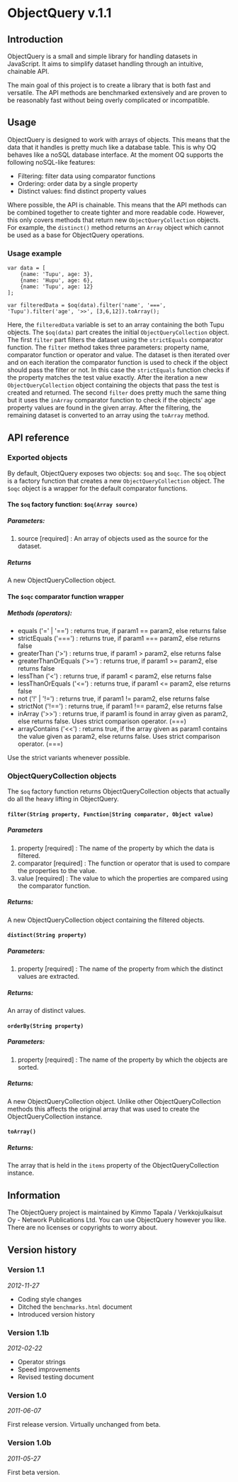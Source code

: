 # ObjectQuery v.1.1

## Introduction

ObjectQuery is a small and simple library for handling datasets in JavaScript. It aims to simplify dataset handling through an intuitive, chainable API.

The main goal of this project is to create a library that is both fast and versatile. The API methods are benchmarked extensively and are proven to be reasonably fast without being overly complicated or incompatible.


## Usage

ObjectQuery is designed to work with arrays of objects. This means that the data that it handles is pretty much like a database table. This is why OQ behaves like a noSQL database interface. At the moment OQ supports the following noSQL-like features:

- Filtering: filter data using comparator functions
- Ordering: order data by a single property
- Distinct values: find distinct property values

Where possible, the API is chainable. This means that the API methods can be combined together to create tighter and more readable code. However, this only covers methods that return new `ObjectQueryCollection` objects. For example, the `distinct()` method returns an `Array` object which cannot be used as a base for ObjectQuery operations.

### Usage example

	var data = [
		{name: 'Tupu', age: 3},
		{name: 'Hupu', age: 6},
		{name: 'Tupu', age: 12}
	];
	
	var filteredData = $oq(data).filter('name', '===', 'Tupu').filter('age', '>>', [3,6,12]).toArray();

Here, the `filteredData` variable is set to an array containing the both Tupu objects. The `$oq(data)` part creates the initial `ObjectQueryCollection` object. The first `filter` part filters the dataset using the `strictEquals` comparator function. The `filter` method takes three parameters: property name, comparator function or operator and value. The dataset is then iterated over and on each iteration the comparator function is used to check if the object should pass the filter or not. In this case the `strictEquals` function checks if the property matches the test value exactly. After the iteration a new `ObjectQueryCollection` object containing the objects that pass the test is created and returned. The second `filter` does pretty much the same thing but it uses the `inArray` comparator function to check if the objects' age property values are found in the given array. After the filtering, the remaining dataset is converted to an array using the `toArray` method.


## API reference

### Exported objects

By default, ObjectQuery exposes two objects: `$oq` and `$oqc`. The `$oq` object is a factory function that creates a new `ObjectQueryCollection` object. The `$oqc` object is a wrapper for the default comparator functions.


#### The `$oq` factory function: `$oq(Array source)`

##### Parameters:

1. source [required] : An array of objects used as the source for the dataset.

##### Returns

A new ObjectQueryCollection object.


#### The `$oqc` comparator function wrapper

##### Methods (operators):

- equals ('=' | '==') : returns true, if param1 == param2, else returns false
- strictEquals ('===') : returns true, if param1 === param2, else returns false
- greaterThan ('>') : returns true, if param1 > param2, else returns false
- greaterThanOrEquals ('>=') : returns true, if param1 >= param2, else returns false
- lessThan ('<') : returns true, if param1 < param2, else returns false
- lessThanOrEquals ('<=') : returns true, if param1 <= param2, else returns false
- not ('!' | '!=') : returns true, if param1 != param2, else returns false
- strictNot ('!==') : returns true, if param1 !== param2, else returns false
- inArray ('>>') : returns true, if param1 is found in array given as param2, else returns false. Uses strict comparison operator. (===)
- arrayContains ('<<') : returns true, if the array given as param1 contains the value given as param2, else returns false. Uses strict comparison operator. (===)

Use the strict variants whenever possible.



### ObjectQueryCollection objects

The `$oq` factory function returns ObjectQueryCollection objects that actually do all the heavy lifting in ObjectQuery. 

#### `filter(String property, Function|String comparator, Object value)`

##### Parameters
1. property [required] : The name of the property by which the data is filtered.
2. comparator [required] : The function or operator that is used to compare the properties to the value.
3. value [required] : The value to which the properties are compared using the comparator function.

##### Returns:

A new ObjectQueryCollection object containing the filtered objects.



#### `distinct(String property)`

##### Parameters:

1. property [required] : The name of the property from which the distinct values are extracted.

##### Returns:

An array of distinct values.



#### `orderBy(String property)`

##### Parameters:

1. property [required] : The name of the property by which the objects are sorted.

##### Returns:

A new ObjectQueryCollection object. Unlike other ObjectQueryCollection methods this affects the original array that was used to create the ObjectQueryCollection instance.



#### `toArray()`

##### Returns:

The array that is held in the `items` property of the ObjectQueryCollection instance.



## Information

The ObjectQuery project is maintained by Kimmo Tapala / Verkkojulkaisut Oy - Network Publications Ltd. You can use ObjectQuery however you like. There are no licenses or copyrights to worry about.



## Version history

### Version 1.1
_2012-11-27_

- Coding style changes
- Ditched the `benchmarks.html` document
- Introduced version history


### Version 1.1b
_2012-02-22_

- Operator strings
- Speed improvements
- Revised testing document


### Version 1.0
_2011-06-07_

First release version. Virtually unchanged from beta.


### Version 1.0b
_2011-05-27_

First beta version.
